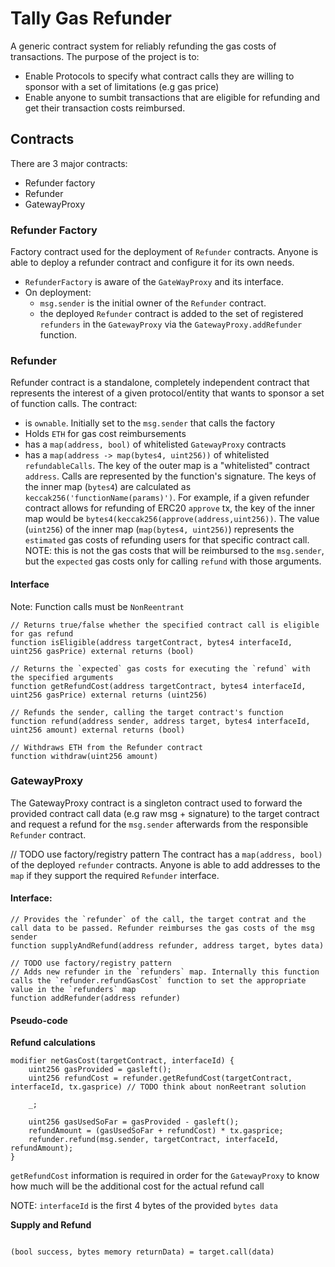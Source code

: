 # Tally Gas Refunder
A generic contract system for reliably refunding the gas costs of transactions. The purpose of the project is to:
- Enable Protocols to specify what contract calls they are willing to sponsor with a set of limitations (e.g gas price)
- Enable anyone to sumbit transactions that are eligible for refunding and get their transaction costs reimbursed.

## Contracts

There are 3 major contracts:
-  Refunder factory
-  Refunder
-  GatewayProxy

### Refunder Factory
Factory contract used for the deployment of `Refunder` contracts. Anyone is able to deploy a refunder contract and configure it for its own needs.
- `RefunderFactory` is aware of the `GateWayProxy` and its interface.
- On deployment:
  - `msg.sender` is the initial owner of the `Refunder` contract.  
  - the deployed `Refunder` contract is added to the set of registered `refunders` in the `GatewayProxy` via the `GatewayProxy.addRefunder` function.

### Refunder
Refunder contract is a standalone, completely independent contract that represents the interest of a given protocol/entity that wants to sponsor a set of function calls.
The contract:
- is `ownable`. Initially set to the `msg.sender` that calls the factory
- Holds `ETH` for gas cost reimbursements
- has a `map(address, bool)` of whitelisted `GatewayProxy` contracts
- has a `map(address -> map(bytes4, uint256))` of whitelisted `refundableCalls`. The key of the outer map is a "whitelisted" contract `address`. Calls are represented by the function's signature. The keys of the inner map (`bytes4`) are calculated as `keccak256('functionName(params)')`. For example, if a given refunder contract allows for refunding of ERC20 `approve` tx, the key of the inner map would be `bytes4(keccak256(approve(address,uint256))`. The value (`uint256`) of the inner map (`map(bytes4, uint256)`) represents the `estimated` gas costs of refunding users for that specific contract call. NOTE: this is not the gas costs that will be reimbursed to the `msg.sender`, but the `expected` gas costs only for calling `refund` with those arguments. 

#### Interface

Note: 
Function calls must be `NonReentrant`

```Solidity
// Returns true/false whether the specified contract call is eligible for gas refund
function isEligible(address targetContract, bytes4 interfaceId, uint256 gasPrice) external returns (bool)

// Returns the `expected` gas costs for executing the `refund` with the specified arguments
function getRefundCost(address targetContract, bytes4 interfaceId, uint256 gasPrice) external returns (uint256)

// Refunds the sender, calling the target contract's function
function refund(address sender, address target, bytes4 interfaceId, uint256 amount) external returns (bool)

// Withdraws ETH from the Refunder contract
function withdraw(uint256 amount)
```

### GatewayProxy
The GatewayProxy contract is a singleton contract used to forward the provided contract call data (e.g raw msg + signature) to the target contract and request a refund for the `msg.sender` afterwards from the responsible `Refunder` contract.

// TODO use factory/registry pattern
The contract has a `map(address, bool)` of the deployed `refunder` contracts. Anyone is able to add addresses to the `map` if they support the required `Refunder` interface.

#### Interface:
```Solidity 
// Provides the `refunder` of the call, the target contrat and the call data to be passed. Refunder reimburses the gas costs of the msg sender 
function supplyAndRefund(address refunder, address target, bytes data)

// TODO use factory/registry pattern
// Adds new refunder in the `refunders` map. Internally this function calls the `refunder.refundGasCost` function to set the appropriate value in the `refunders` map
function addRefunder(address refunder) 

```

#### Pseudo-code

**Refund calculations**

```Soldiity
modifier netGasCost(targetContract, interfaceId) {
    uint256 gasProvided = gasleft();
    uint256 refundCost = refunder.getRefundCost(targetContract, interfaceId, tx.gasprice) // TODO think about nonReetrant solution

    _;
    
    uint256 gasUsedSoFar = gasProvided - gasleft();
    refundAmount = (gasUsedSoFar + refundCost) * tx.gasprice;
    refunder.refund(msg.sender, targetContract, interfaceId, refundAmount);
}
```

`getRefundCost` information is required in order for the `GatewayProxy` to know how much will be the additional cost for the actual refund call

NOTE: `interfaceId` is the first 4 bytes of the provided `bytes data`
 
**Supply and Refund**

```Solidity

(bool success, bytes memory returnData) = target.call(data)

```